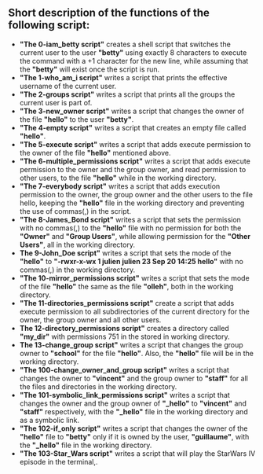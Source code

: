 ## Short description of the functions of the following script:

- **"The 0-iam_betty script"** creates a shell script that switches the current user to the user **"betty"** using exactly 8 characters to execute the command with a +1 character for the new line, while assuming that the **"betty"** will exist once the script is run.
- **"The 1-who_am_i script"** writes a script that prints the effective username of the current user.
- **"The 2-groups script"** writes a script that prints all the groups the current user is part of.
- **"The 3-new_owner script"** writes a script that changes the owner of the file **"hello"** to the user **"betty"**.
- **"The 4-empty script"** writes a script that creates an empty file called **"hello"**.
- **"The 5-execute script"** writes a script that adds execute permission to the owner of the file **"hello"** mentioned above.
- **"The 6-multiple_permissions script"** writes a script that adds execute permission to the owner and the group owner, and read permission to other users, to the file **"hello"** while in the working directory.
- **"The 7-everybody script"** writes a script that adds execution permission to the owner, the group owner and the other users to the file hello, keeping the **"hello"** file in the working directory and preventing the use of commas(,) in the script.
- **"The 8-James_Bond script"** writes a script that sets the permission with no commas(,) to the **"hello"** file with no permission for both the **"Owner"** and **"Group Users"**, while allowing permission for the **"Other Users"**, all in the working directory. 
- **The 9-John_Doe script"** writes a script that sets the mode of the **"hello"** to **"-rwxr-x-wx 1 julien julien 23 Sep 20 14:25 hello"** with no commas(,) in the working directory.
- **"The 10-mirror_permissions script"** writes a script that sets the mode of the file **"hello"** the same as the file **"olleh"**, both in the working directory.
- **"The 11-directories_permissions script"** create a script that adds execute permission to all subdirectories of the current directory for the owner, the group owner and all other users.
- **The 12-directory_permissions script"** creates a directory called **"my_dir"** with permissions 751 in the stored in working directory.
- **The 13-change_group script"** writes a script that changes the group owner to **"school"** for the file **"hello"**. Also, the **"hello"** file will be in the working directory.
- **"The 100-change_owner_and_group script"** writes a script that changes the owner to **"vincent"** and the group owner to **"staff"** for all the files and directories in the working directory.
- **"The 101-symbolic_link_permissions script"** writes a script that changes the owner and the group owner of **"_hello"** to **"vincent"** and **"staff"** respectively, with the **"_hello"** file in the working directory and as a symbolic link.
- **"The 102-if_only script"** writes a script that changes the owner of the **"hello"** file to **"betty"** only if it is owned by the user, **"guillaume"**, with the **"_hello"** file in the working directory.
- **"The 103-Star_Wars script"** writes a script that will play the StarWars IV episode in the terminal,.




